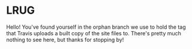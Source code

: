# LRUG

Hello! You've found yourself in the orphan branch we use to hold the tag that Travis uploads a built copy of the site files to. There's pretty much nothing to see here, but thanks for stopping by!
